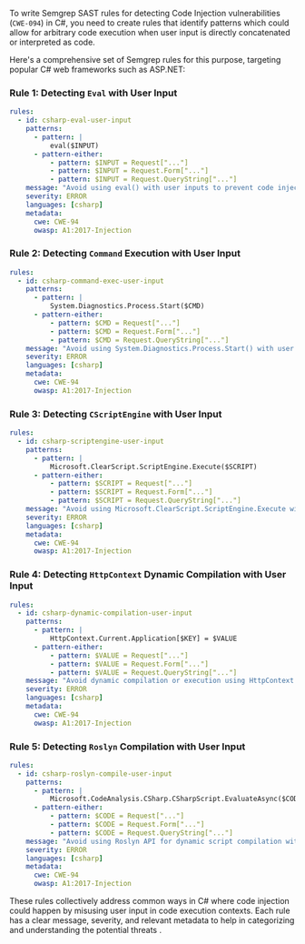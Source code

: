 To write Semgrep SAST rules for detecting Code Injection vulnerabilities (`CWE-094`) in C#, you need to create rules that identify patterns which could allow for arbitrary code execution when user input is directly concatenated or interpreted as code.

Here's a comprehensive set of Semgrep rules for this purpose, targeting popular C# web frameworks such as ASP.NET:

### Rule 1: Detecting `Eval` with User Input
```yaml
rules:
  - id: csharp-eval-user-input
    patterns:
      - pattern: |
          eval($INPUT)
      - pattern-either:
          - pattern: $INPUT = Request["..."]
          - pattern: $INPUT = Request.Form["..."]
          - pattern: $INPUT = Request.QueryString["..."]
    message: "Avoid using eval() with user inputs to prevent code injection vulnerabilities."
    severity: ERROR
    languages: [csharp]
    metadata:
      cwe: CWE-94
      owasp: A1:2017-Injection
```

### Rule 2: Detecting `Command` Execution with User Input
```yaml
rules:
  - id: csharp-command-exec-user-input
    patterns:
      - pattern: |
          System.Diagnostics.Process.Start($CMD)
      - pattern-either:
          - pattern: $CMD = Request["..."]
          - pattern: $CMD = Request.Form["..."]
          - pattern: $CMD = Request.QueryString["..."]
    message: "Avoid using System.Diagnostics.Process.Start() with user inputs to prevent command injection vulnerabilities."
    severity: ERROR
    languages: [csharp]
    metadata:
      cwe: CWE-94
      owasp: A1:2017-Injection
```

### Rule 3: Detecting `CScriptEngine` with User Input
```yaml
rules:
  - id: csharp-scriptengine-user-input
    patterns:
      - pattern: |
          Microsoft.ClearScript.ScriptEngine.Execute($SCRIPT)
      - pattern-either:
          - pattern: $SCRIPT = Request["..."]
          - pattern: $SCRIPT = Request.Form["..."]
          - pattern: $SCRIPT = Request.QueryString["..."]
    message: "Avoid using Microsoft.ClearScript.ScriptEngine.Execute with user inputs to prevent script injection vulnerabilities."
    severity: ERROR
    languages: [csharp]
    metadata:
      cwe: CWE-94
      owasp: A1:2017-Injection
```

### Rule 4: Detecting `HttpContext` Dynamic Compilation with User Input
```yaml
rules:
  - id: csharp-dynamic-compilation-user-input
    patterns:
      - pattern: |
          HttpContext.Current.Application[$KEY] = $VALUE
      - pattern-either:
          - pattern: $VALUE = Request["..."]
          - pattern: $VALUE = Request.Form["..."]
          - pattern: $VALUE = Request.QueryString["..."]
    message: "Avoid dynamic compilation or execution using HttpContext with user inputs to prevent code injection vulnerabilities."
    severity: ERROR
    languages: [csharp]
    metadata:
      cwe: CWE-94
      owasp: A1:2017-Injection
```

### Rule 5: Detecting `Roslyn` Compilation with User Input
```yaml
rules:
  - id: csharp-roslyn-compile-user-input
    patterns:
      - pattern: |
          Microsoft.CodeAnalysis.CSharp.CSharpScript.EvaluateAsync($CODE)
      - pattern-either:
          - pattern: $CODE = Request["..."]
          - pattern: $CODE = Request.Form["..."]
          - pattern: $CODE = Request.QueryString["..."]
    message: "Avoid using Roslyn API for dynamic script compilation with user inputs to prevent code injection vulnerabilities."
    severity: ERROR
    languages: [csharp]
    metadata:
      cwe: CWE-94
      owasp: A1:2017-Injection
```

These rules collectively address common ways in C# where code injection could happen by misusing user input in code execution contexts. Each rule has a clear message, severity, and relevant metadata to help in categorizing and understanding the potential threats     .